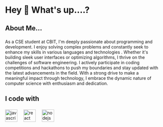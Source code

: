 <h1 align="left">Hey 👋 What's up....?</h1>
 


### 

<h2 align="left">About Me...</h2> 

###

<p align="left">
As a CSE student at CBIT, I'm deeply passionate about programming and development. I enjoy solving complex problems and constantly seek to enhance my skills in various languages and technologies . Whether it's building sleek user interfaces or optimizing algorithms, I thrive on the challenges of software engineering. I actively participate in coding competitions and hackathons to push my boundaries and stay updated with the latest advancements in the field. With a strong drive to make a meaningful impact through technology, I embrace the dynamic nature of computer science with enthusiasm and dedication.</p>

###

<h2 align="left">I code with</h2>

###

<div align="left">
  <img src="https://cdn.jsdelivr.net/gh/devicons/devicon/icons/javascript/javascript-original.svg" height="40" alt="javascript logo"  />
  <img width="12" />
  <img src="https://cdn.jsdelivr.net/gh/devicons/devicon/icons/react/react-original.svg" height="40" alt="react logo"  />
  <img width="12" />
  <img src="https://cdn.jsdelivr.net/gh/devicons/devicon/icons/nodejs/nodejs-original.svg" height="40" alt="nodejs logo"  />
   <img width="12" />

           
          
 
</div>




###
